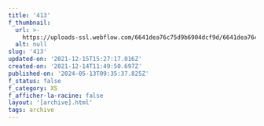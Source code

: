 ```yaml
---
title: '413'
f_thumbnail:
  url: >-
    https://uploads-ssl.webflow.com/6641dea76c75d9b6904dcf9d/6641dea76c75d9b6904dd31d_413.jpg
  alt: null
slug: '413'
updated-on: '2021-12-15T15:27:17.016Z'
created-on: '2021-12-14T11:49:50.697Z'
published-on: '2024-05-13T09:35:37.825Z'
f_status: false
f_category: XS
f_afficher-la-racine: false
layout: '[archive].html'
tags: archive
---
```



